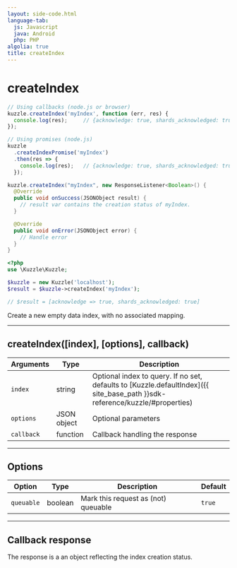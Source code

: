 ```yaml
---
layout: side-code.html
language-tab:
  js: Javascript
  java: Android
  php: PHP
algolia: true
title: createIndex
---
```


# createIndex

```js
// Using callbacks (node.js or browser)
kuzzle.createIndex('myIndex', function (err, res) {
  console.log(res);     // {acknowledge: true, shards_acknowledged: true}
});

// Using promises (node.js)
kuzzle
  .createIndexPromise('myIndex')
  .then(res => {
    console.log(res);   // {acknowledge: true, shards_acknowledged: true}
  });
```

```java
kuzzle.createIndex("myIndex", new ResponseListener<Boolean>() {
  @Override
  public void onSuccess(JSONObject result) {
    // result var contains the creation status of myIndex.
  }

  @Override
  public void onError(JSONObject error) {
    // Handle error
  }
}
```

```php
<?php
use \Kuzzle\Kuzzle;

$kuzzle = new Kuzzle('localhost');
$result = $kuzzle->createIndex('myIndex');

// $result = [acknowledge => true, shards_acknowledged: true]
```

Create a new empty data index, with no associated mapping.

---

## createIndex([index], [options], callback)

| Arguments | Type | Description
|-----------|------|------------
| `index` | string | Optional index to query. If no set, defaults to [Kuzzle.defaultIndex]({{ site_base_path }}sdk-reference/kuzzle/#properties)
| `options` | JSON object | Optional parameters
| `callback`| function | Callback handling the response

---

## Options

| Option | Type | Description | Default
|--------|------|-------------|---------
| `queuable` | boolean | Mark this request as (not) queuable | `true`

---

## Callback response

The response is a an object reflecting the index creation status.
